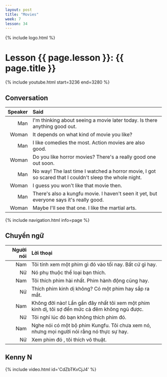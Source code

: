 ```yaml
---
layout: post
title: "Movies"
week: 7
lesson: 34
---
```


{% include logo.html %}
  
# Lesson {{ page.lesson }}: {{ page.title }}

{% include youtube.html start=3236 end=3280 %}

## Conversation

Speaker | Said
---: | :---
Man | I'm thinking about seeing a movie later today. Is there anything good out.
Woman | It depends on what kind of movie you like?
Man | I like comedies the most. Action movies are also good.
Woman | Do you like horror movies? There's a really good one out soon.
Man | No way! The last time I watched a horror movie, I got so scared that I couldn't sleep the whole night.
Woman | I guess you won't like that movie then.
Man | There's also a kungfu movie. I haven't seen it yet, but everyone says it's really good.
Woman | Maybe I'll see that one. I like the martial arts.

{% include navigation.html info=page %}

## Chuyển ngữ

Người nói | Lời thoại
---: | :---
Nam | Tôi tính xem một phim gì đó vào tối nay. Bất cứ gì hay.
Nữ | Nó phụ thuộc thể loại bạn thích.
Nam | Tôi thích phim hài nhất. Phim hành động cũng hay.
Nữ | Thích phim kinh dị không? Có một phim hay sắp ra mắt.
Nam | Không đời nào! Lần gần đây nhất tôi xem một phim kinh dị, tôi sợ đến mức cả đêm không ngủ được.
Nữ | Tôi nghĩ lúc đó bạn không thích phim đó.
Nam | Nghe nói có một bộ phim Kungfu. Tôi chưa xem nó, nhưng mọi người nói rằng nó thực sự hay.
Nữ | Xem phim đó , tôi thích võ thuật.

## Kenny N

{% include video.html id='CdZbTKvCjJ4' %}
